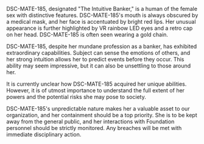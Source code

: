 DSC-MATE-185, designated "The Intuitive Banker," is a human of the female sex with distinctive features. DSC-MATE-185's mouth is always obscured by a medical mask, and her face is accentuated by bright red lips. Her unusual appearance is further highlighted by VR rainbow LED eyes and a retro cap on her head. DSC-MATE-185 is often seen wearing a gold chain.

DSC-MATE-185, despite her mundane profession as a banker, has exhibited extraordinary capabilities. Subject can sense the emotions of others, and her strong intuition allows her to predict events before they occur. This ability may seem impressive, but it can also be unsettling to those around her.

It is currently unclear how DSC-MATE-185 acquired her unique abilities. However, it is of utmost importance to understand the full extent of her powers and the potential risks she may pose to society.

DSC-MATE-185's unpredictable nature makes her a valuable asset to our organization, and her containment should be a top priority. She is to be kept away from the general public, and her interactions with Foundation personnel should be strictly monitored. Any breaches will be met with immediate disciplinary action.